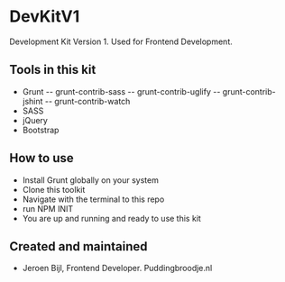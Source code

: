 # DevKitV1
Development Kit Version 1. Used for Frontend Development.

## Tools in this kit
- Grunt
-- grunt-contrib-sass
-- grunt-contrib-uglify
-- grunt-contrib-jshint
-- grunt-contrib-watch
- SASS
- jQuery
- Bootstrap

## How to use
- Install Grunt globally on your system
- Clone this toolkit
- Navigate with the terminal to this repo
- run NPM INIT
- You are up and running and ready to use this kit

## Created and maintained
- Jeroen Bijl, Frontend Developer. Puddingbroodje.nl
